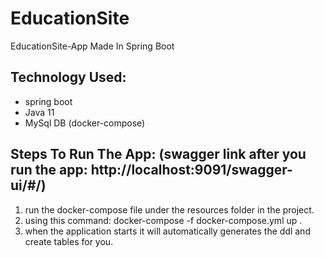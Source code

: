 # EducationSite
EducationSite-App Made In Spring Boot

## Technology Used: 
* spring boot
* Java 11 
* MySql DB (docker-compose)

## Steps To Run The App: (swagger link after you run the app: http://localhost:9091/swagger-ui/#/) 
1. run the docker-compose file under the resources folder in the project. 
2. using this command: docker-compose -f docker-compose.yml up .
3. when the application starts it will automatically generates the ddl and create tables for you.

